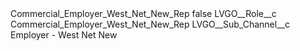 <?xml version="1.0" encoding="UTF-8"?>
<CustomMetadata xmlns="http://soap.sforce.com/2006/04/metadata" xmlns:xsi="http://www.w3.org/2001/XMLSchema-instance" xmlns:xsd="http://www.w3.org/2001/XMLSchema">
    <label>Commercial_Employer_West_Net_New_Rep</label>
    <protected>false</protected>
    <values>
        <field>LVGO__Role__c</field>
        <value xsi:type="xsd:string">Commercial_Employer_West_Net_New_Rep</value>
    </values>
    <values>
        <field>LVGO__Sub_Channel__c</field>
        <value xsi:type="xsd:string">Employer - West Net New</value>
    </values>
</CustomMetadata>
